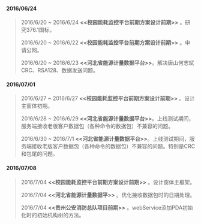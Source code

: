 
#### <i class="icon-file"></i>   **2016/06/24** 
> 2016/6/20 ~ 2016/6/24 **<<校园能耗监控平台前期方案设计前期>>** 。研究376.1国标。 
>
> 2016/6/20 ~ 2016/6/22 **<<校园能耗监控平台前期方案设计前期>>** 。申请公网。 
>
> 2016/6/20 ~ 2016/6/23 **<<河北省能源计量数据平台>>**。解决唐山何志斌CRC、RSA128、数据发送问题。 


#### <i class="icon-file"></i>   **2016/07/01** 
> 2016/6/27 ~ 2016/6/27 **<<校园能耗监控平台前期方案设计前期>>** 。设计主窗体初期。 
>
> 2016/6/28 ~ 2016/6/29 **<<河北省能源计量数据平台>>**。上线测试期间，服务端接收老版客户数据包（各种命令的数据包）不兼容的问题。
>
> 2016/6/30 ~ 2016/7/1 **<<河北省能源计量数据平台>>**。上线测试期间，服务端接收老版客户数据包（各种命令的数据包）不兼容的问题。特别是CRC和包尾的问题。

#### <i class="icon-file"></i>   **2016/07/08** 
> 2016/7/04 **<<校园能耗监控平台前期方案设计前期>>** 。设计窗体主框架。 
>
>2016/7/04 **<<河北省能源计量数据平>>** 。优化接收数据包时的日期处理。
>
>2016/7/04 **<<贵州公安消防总队项目前期>>** 。webService添加PDA初始化时的初始机构树的方法。
>

